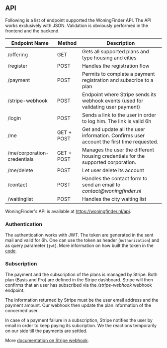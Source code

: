## API

Following is a list of endpoint supported the WoningFinder API. The API works exclusively with JSON. Validation is obviously performed in the frontend and the backend.

| Endpoint Name               | Method     | Description                                                                              |
| --------------------------- | ---------- | ---------------------------------------------------------------------------------------- |
| /offering                   | GET        | Gets all supported plans and type housing and cities                                     |
| /register                   | POST       | Handles the registration flow                                                            |
| /payment                    | POST       | Permits to complete a payment registration and subscribe to a plan                       |
| /stripe-webhook             | POST       | Endpoint where Stripe sends its webhook events (used for validating user payment)        |
| /login                      | POST       | Sends a link to the user in order to log him. The link is valid 6h                       |
| /me                         | GET + POST | Get and update all the user information. Confirms user account the first time requested. |
| /me/corporation-credentials | GET + POST | Manages the user the different housing credentials for the supported corporation.        |
| /me/delete                  | POST       | Let user delete its account                                                              |
| /contact                    | POST       | Handles the contact form to send an email to _contact@woningfinder.nl_                   |
| /waitinglist                | POST       | Handles the city waiting list                                                            |

WoningFinder's API is available at https://woningfinder.nl/api.

### Authentication

The authentication works with JWT. The token are generated in the sent mail and valid for 6h.
One can use the token as header (`Authorization`) and as query parameter (`jwt`).
More information on how built the token in the [code](../internal/auth/jwt.go).

### Subscription

The payment and the subscription of the plans is managed by Stripe. Both plan (Basis and Pro) are defined in the Stripe dashboard.
Stripe will then confirms that an user has subscribed via the _/stripe-webhook_ webhook endpoint.

The information returned by Stripe must be the user email address and the payment amount.
Our webhook then update the plan information of the concerned user.

In case of a payment failure in a subscription, Stripe notifies the user by email in order to keep paying its subcription.
We the reactions temporarily on our side till the payments are settled.

More [documentation on Stripe webhook](https://stripe.com/docs/webhooks/test).